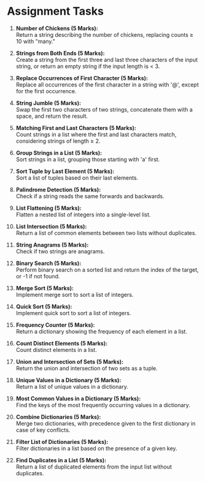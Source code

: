 # **Assignment Tasks**

1. **Number of Chickens (5 Marks):**  
   Return a string describing the number of chickens, replacing counts ≥ 10 with "many."

2. **Strings from Both Ends (5 Marks):**  
   Create a string from the first three and last three characters of the input string, or return an empty string if the input length is < 3.

3. **Replace Occurrences of First Character (5 Marks):**  
   Replace all occurrences of the first character in a string with '@', except for the first occurrence.

4. **String Jumble (5 Marks):**  
   Swap the first two characters of two strings, concatenate them with a space, and return the result.

5. **Matching First and Last Characters (5 Marks):**  
   Count strings in a list where the first and last characters match, considering strings of length ≥ 2.

6. **Group Strings in a List (5 Marks):**  
   Sort strings in a list, grouping those starting with 'a' first.

7. **Sort Tuple by Last Element (5 Marks):**  
   Sort a list of tuples based on their last elements.

8. **Palindrome Detection (5 Marks):**  
   Check if a string reads the same forwards and backwards.

9. **List Flattening (5 Marks):**  
   Flatten a nested list of integers into a single-level list.

10. **List Intersection (5 Marks):**  
    Return a list of common elements between two lists without duplicates.

11. **String Anagrams (5 Marks):**  
    Check if two strings are anagrams.

12. **Binary Search (5 Marks):**  
    Perform binary search on a sorted list and return the index of the target, or -1 if not found.

13. **Merge Sort (5 Marks):**  
    Implement merge sort to sort a list of integers.

14. **Quick Sort (5 Marks):**  
    Implement quick sort to sort a list of integers.

15. **Frequency Counter (5 Marks):**  
    Return a dictionary showing the frequency of each element in a list.

16. **Count Distinct Elements (5 Marks):**  
    Count distinct elements in a list.

17. **Union and Intersection of Sets (5 Marks):**  
    Return the union and intersection of two sets as a tuple.

18. **Unique Values in a Dictionary (5 Marks):**  
    Return a list of unique values in a dictionary.

19. **Most Common Values in a Dictionary (5 Marks):**  
    Find the keys of the most frequently occurring values in a dictionary.

20. **Combine Dictionaries (5 Marks):**  
    Merge two dictionaries, with precedence given to the first dictionary in case of key conflicts.

21. **Filter List of Dictionaries (5 Marks):**  
    Filter dictionaries in a list based on the presence of a given key.

22. **Find Duplicates in a List (5 Marks):**  
    Return a list of duplicated elements from the input list without duplicates.
